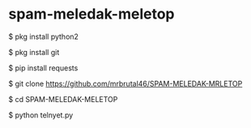 # spam-meledak-meletop

$ pkg install python2

$ pkg install git

$ pip install requests

$ git clone https://github.com/mrbrutal46/SPAM-MELEDAK-MRLETOP


$ cd SPAM-MELEDAK-MELETOP

$ python telnyet.py
